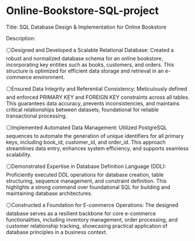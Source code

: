 # Online-Bookstore-SQL-project

Title: SQL Database Design & Implementation for Online Bookstore

Description:

⚪Designed and Developed a Scalable Relational Database: Created a robust and normalized database schema for an online bookstore, incorporating key entities such as books, customers, and orders. This structure is optimized for efficient data storage and retrieval in an e-commerce environment.

⚪Ensured Data Integrity and Referential Consistency: Meticulously defined and enforced PRIMARY KEY and FOREIGN KEY constraints across all tables. This guarantees data accuracy, prevents inconsistencies, and maintains critical relationships between datasets, foundational for reliable transactional processing.

⚪Implemented Automated Data Management: Utilized PostgreSQL sequences to automate the generation of unique identifiers for all primary keys, including book_id, customer_id, and order_id. This approach streamlines data entry, enhances system efficiency, and supports seamless scalability.

⚪Demonstrated Expertise in Database Definition Language (DDL): Proficiently executed DDL operations for database creation, table structuring, sequence management, and constraint definition. This highlights a strong command over foundational SQL for building and maintaining database architectures.

⚪Constructed a Foundation for E-commerce Operations: The designed database serves as a resilient backbone for core e-commerce functionalities, including inventory management, order processing, and customer relationship tracking, showcasing practical application of database principles in a business context.
